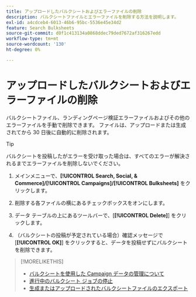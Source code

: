 ```yaml
---
title: アップロードしたバルクシートおよびエラーファイルの削除
description: バルクシートファイルとエラーファイルを削除する方法を説明します。
exl-id: a4cdceb4-6013-46b6-95bc-5536e45e34d2
feature: Search Bulksheets
source-git-commit: d0f1c413134a0868ddec79ded7672af316267edd
workflow-type: tm+mt
source-wordcount: '130'
ht-degree: 0%

---
```


# アップロードしたバルクシートおよびエラーファイルの削除

バルクシートファイル、ランディングページ検証エラーファイルおよびその他のエラーファイルを手動で削除できます。 ファイルは、アップロードまたは生成されてから 30 日後に自動的に削除されます。

>[!TIP]
>
>バルクシートを投稿したがエラーを受け取った場合は、すべてのエラーが解決されるまでエラーファイルを削除しないでください。

1. メインメニューで、**[!UICONTROL Search, Social, & Commerce]/[!UICONTROL Campaigns]/[!UICONTROL Bulksheets]** をクリックします。

1. 削除する各ファイルの横にあるチェックボックスをオンにします。

1. データ テーブルの上にあるツールバーで、[**[!UICONTROL Delete]**] をクリックします。

1. （バルクシートの投稿が予定されている場合）確認メッセージで [**[!UICONTROL OK]**] をクリックすると、データを投稿せずにバルクシートを削除できます。

>[!MORELIKETHIS]
>
>* [ バルクシートを使用した Campaign データの管理について ](bulksheet-about.md)
>* [ 進行中のバルクシート ジョブの停止 ](bulksheet-stop-job.md)
>* [ 生成またはアップロードされたバルクシートファイルのエクスポート ](bulksheet-export.md)
